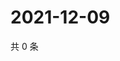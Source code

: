 # 2021-12-09

共 0 条

<!-- BEGIN WEIBO -->
<!-- 最后更新时间 Thu Dec 09 2021 06:09:06 GMT+0800 (China Standard Time) -->

<!-- END WEIBO -->
